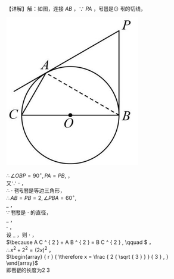 【详解】解：如图，连接 $A B$ ，∵ $P A$ ，푃퐵是⊙ 푂的切线，

![](<../../qs_image_DB/专题3-6__圆的综合（27类题型）（解析版）/768d882681159d64440c281f6faee87f272faf9cfae7ebb8f6d3320755d2b0ba.jpg>)

$\therefore \angle O B P = 9 0 ^ { \circ } , P A = P B ,$ ，  
又∵ $\cdot$ ，  
∴ $\cdot$ 퐴푃퐵是等边三角形，  
$\therefore A B = P B = 2 , \angle P B A = 6 0 ^ { \circ } ,$   
$\_$ ，  
∵ 퐵퐶是 $\cdot$ 的直径，  
$\_$ ，  
$\cdot$ ，  
设 $\_$ ，则 $\cdot$ ，  
$\because A C ^ { 2 } + A B ^ { 2 } = B C ^ { 2 } , \qquad $ ，  
$\therefore x ^ { 2 } + 2 ^ { 2 } = ( 2 x ) ^ { 2 }$ ，  
$\begin{array} { r } { \therefore x = \frac { 2 { \sqrt { 3 } } } { 3 } , } \end{array}$   
即퐴퐶的长度为2 3
